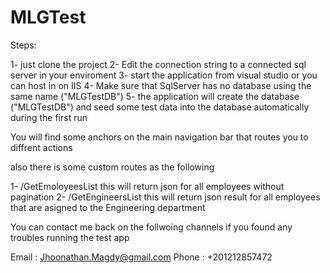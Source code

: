 # MLGTest

Steps:

1- just clone the project
2- Edit the connection string to a connected sql server in your enviroment
3- start the application from visual studio or you can host in on IIS 
4- Make sure that SqlServer has no database using the same name ("MLGTestDB")
5- the application will create the database ("MLGTestDB") and seed some test data into the database automatically during the first run

You will find some anchors on the main navigation bar that routes you to diffrent actions 

also there is some custom routes as the following 

1- /GetEmoloyeesList  this will return json for all employees without pagination
2- /GetEngineersList  this will return json result for all employees that are asigned to the Engineering department

You can contact me back on the follwoing channels if you found any troubles running the test app

Email : Jhoonathan.Magdy@gmail.com
Phone : +201212857472
